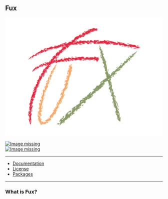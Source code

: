 ## Fux

![Image missing](./750C4E03-5A28-4D03-A97B-9D98E737D6AB.png)

[![Image missing](https://img.shields.io/github/license/Fuechs/fuxlang?style=flat-square&logo=github)](./LICENSE.md)<br>
[![Image missing](https://img.shields.io/github/v/release/Fuechs/fuxlang?display_name=tag&include_prereleases&sort=semver&flat-square&logo=github)](https://github.com/Fuechs/fuxlang/releases)

---

- [Documentation](./docs/current.md)
- [License](./LICENSE.md)
- [Packages](./src/packages)

---

### What is Fux?
